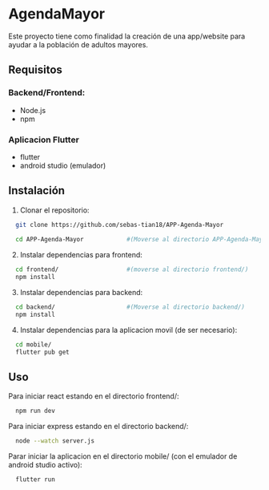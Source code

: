 # AgendaMayor

Este proyecto tiene como finalidad la creación de una app/website para ayudar a la población de adultos mayores. 

## Requisitos

### Backend/Frontend:
- Node.js
- npm

### Aplicacion Flutter
- flutter
- android studio (emulador)

## Instalación

1. Clonar el repositorio:

```bash
  git clone https://github.com/sebas-tian18/APP-Agenda-Mayor
  
  cd APP-Agenda-Mayor            #(Moverse al directorio APP-Agenda-Mayor)
```

2. Instalar dependencias para frontend:

```bash
  cd frontend/                   #(moverse al directorio frontend/)
  npm install
```

3. Instalar dependencias para backend:

```bash
  cd backend/                    #(Moverse al directorio backend/)
  npm install
```

4. Instalar dependencias para la aplicacion movil (de ser necesario):

```bash
  cd mobile/
  flutter pub get
```

## Uso

Para iniciar react estando en el directorio frontend/:

```bash
  npm run dev
```

Para iniciar express estando en el directorio backend/:

```bash
  node --watch server.js
```

Parar iniciar la aplicacion en el directorio mobile/ (con el emulador de android studio activo):

```bash
  flutter run
```


